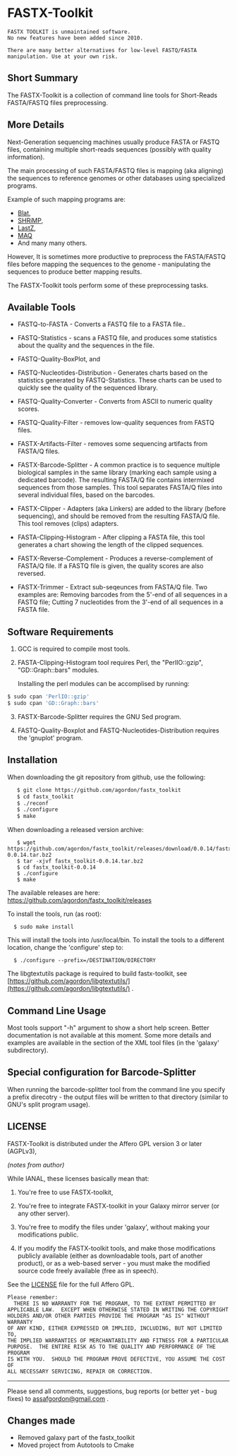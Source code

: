 # FASTX-Toolkit


```
FASTX TOOLKIT is unmaintained software.
No new features have been added since 2010.

There are many better alternatives for low-level FASTQ/FASTA manipulation. Use at your own risk.
```


## Short Summary

The FASTX-Toolkit is a collection of command line tools for Short-Reads
FASTA/FASTQ files preprocessing.

## More Details

Next-Generation sequencing machines usually produce FASTA or FASTQ files,
containing multiple short-reads sequences (possibly with quality information).

The main processing of such FASTA/FASTQ files is mapping (aka aligning)
the sequences to reference genomes or other databases using specialized
programs.

Example of such mapping programs are:
* [Blat](http://www.kentinformatics.com/index.asp),
* [SHRiMP](http://compbio.cs.toronto.edu/shrimp),
* [LastZ](http://www.bx.psu.edu/miller_lab),
* [MAQ](http://maq.sourceforge.net/)
* And many many others.

However,
It is sometimes more productive to preprocess the FASTA/FASTQ files before
mapping the sequences to the genome - manipulating the sequences to
produce better mapping results.

The FASTX-Toolkit tools perform some of these preprocessing tasks.

## Available Tools

* FASTQ-to-FASTA - Converts a FASTQ file to a FASTA file..

* FASTQ-Statistics - scans a FASTQ file, and produces some statistics about the
	quality and the sequences in the file.

* FASTQ-Quality-BoxPlot, and
* FASTQ-Nucleotides-Distribution - Generates charts based on the statistics
	generated by FASTQ-Statistics. These charts can be used to quickly
	see the quality of the sequenced library.

* FASTQ-Quality-Converter - Converts from ASCII to numeric quality scores.

* FASTQ-Quality-Filter - removes low-quality sequences from FASTQ files.

* FASTX-Artifacts-Filter - removes some sequencing artifacts from FASTA/Q files.

* FASTX-Barcode-Splitter - A common practice is to sequence multiple biological
	samples in the same library (marking each sample using a dedicated
	barcode). The resulting FASTA/Q file contains intermixed sequences
	from those samples. This tool separates FASTA/Q files into several
	individual files, based on the barcodes.

* FASTX-Clipper - Adapters (aka Linkers) are added to the library (before
	sequencing), and should be removed from the resulting FASTA/Q file.
	This tool removes (clips) adapters.

* FASTA-Clipping-Histogram - After clipping a FASTA file, this tool generates a
	chart showing the length of the clipped sequences.

* FASTX-Reverse-Complement - Produces a reverse-complement of FASTA/Q file.
	If a FASTQ file is given, the quality scores are also reversed.

* FASTX-Trimmer - Extract sub-seqeunces from FASTA/Q file. Two examples are:
	Removing barcodes from the 5'-end of all sequences in a FASTQ file;
	Cutting 7 nucleotides from the 3'-end of all sequences in a FASTA file.

## Software Requirements

1. GCC is required to compile most tools.

2. FASTA-Clipping-Histogram tool requires Perl, the "PerlIO::gzip",
   "GD::Graph::bars" modules.

   Installing the perl modules can be accomplised by running:

```bash
$ sudo cpan 'PerlIO::gzip'
$ sudo cpan 'GD::Graph::bars'
```

3. FASTX-Barcode-Splitter requires the GNU Sed program.

4. FASTQ-Quality-Boxplot and FASTQ-Nucleotides-Distribution requires the
   'gnuplot' program.


## Installation

When downloading the git repository from github, use the following:

```bash
   $ git clone https://github.com/agordon/fastx_toolkit
   $ cd fastx_toolkit
   $ ./reconf
   $ ./configure
   $ make
```

When downloading a released version archive:

```
   $ wget https://github.com/agordon/fastx_toolkit/releases/download/0.0.14/fastx_toolkit-0.0.14.tar.bz2
   $ tar -xjvf fastx_toolkit-0.0.14.tar.bz2
   $ cd fastx_toolkit-0.0.14
   $ ./configure
   $ make
```

The available releases are here:
   https://github.com/agordon/fastx_toolkit/releases

To install the tools, run (as root):

```
  $ sudo make install
```

This will install the tools into /usr/local/bin.
To install the tools to a different location, change the 'configure' step to:

```
  $ ./configure --prefix=/DESTINATION/DIRECTORY
```

The libgtextutils package is required to build fastx-toolkit,
see [https://github.com/agordon/libgtextutils/](https://github.com/agordon/libgtextutils/) .

## Command Line Usage

Most tools support "-h" argument to show a short help screen.
Better documentation is not available at this moment.
Some more details and examples are available in the <help> section
of the XML tool files (in the 'galaxy' subdirectory).
## Special configuration for Barcode-Splitter

When running the barcode-splitter tool from the command line you specify a
prefix direcotry - the output files will be written to that directory (similar
to GNU's split program usage).

## LICENSE
FASTX-Toolkit is distributed under the Affero GPL version 3 or later (AGPLv3),

*(notes from author)*

While IANAL, these licenses basically mean that:
1. You're free to use FASTX-toolkit,

2. You're free to integrate FASTX-toolkit in your Galaxy mirror server
   (or any other server).

3. You're free to modify the files under 'galaxy',
   without making your modifications public.

4. If you modify the FASTX-toolkit tools, and make those modifications
   publicly available (either as downloadable tools, part of another product),
   or as a web-based server - you must make the modified source code freely
   available (free as in speech).

See the [LICENSE](LICENSE) file for the full Affero GPL.

```
Please remember:
  THERE IS NO WARRANTY FOR THE PROGRAM, TO THE EXTENT PERMITTED BY
APPLICABLE LAW.  EXCEPT WHEN OTHERWISE STATED IN WRITING THE COPYRIGHT
HOLDERS AND/OR OTHER PARTIES PROVIDE THE PROGRAM "AS IS" WITHOUT WARRANTY
OF ANY KIND, EITHER EXPRESSED OR IMPLIED, INCLUDING, BUT NOT LIMITED TO,
THE IMPLIED WARRANTIES OF MERCHANTABILITY AND FITNESS FOR A PARTICULAR
PURPOSE.  THE ENTIRE RISK AS TO THE QUALITY AND PERFORMANCE OF THE PROGRAM
IS WITH YOU.  SHOULD THE PROGRAM PROVE DEFECTIVE, YOU ASSUME THE COST OF
ALL NECESSARY SERVICING, REPAIR OR CORRECTION.
```

---
Please send all comments, suggestions, bug reports (or better yet - bug fixes)
to assafgordon@gmail.com .

## Changes made

* Removed galaxy part of the fastx_toolkit
* Moved project from Autotools to Cmake
